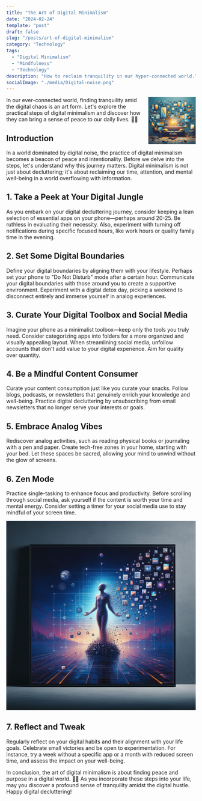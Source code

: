 ```yaml
---
title: "The Art of Digital Minimalism"
date: "2024-02-24"
template: "post"
draft: false
slug: "/posts/art-of-digital-minimalism"
category: "Technology"
tags:
  - "Digital Minimalism"
  - "Mindfulness"
  - "Technology"
description: "How to reclaim tranquility in our hyper-connected world."
socialImage: "./media/Digital-noise.png"
---
```


<div style="float: right; margin: 0 0 10px 20px; width: 25%;">
  <img src="./media/Digital-noise.png" alt="Digital Noise" style="max-width: 100%; height: auto;">
</div>

In our ever-connected world, finding tranquility amid the digital chaos is an art form. Let's explore the practical steps of digital minimalism and discover how they can bring a sense of peace to our daily lives. 🧘‍♂️

## Introduction

In a world dominated by digital noise, the practice of digital minimalism becomes a beacon of peace and intentionality. Before we delve into the steps, let's understand why this journey matters. Digital minimalism is not just about decluttering; it's about reclaiming our time, attention, and mental well-being in a world overflowing with information.

## 1. Take a Peek at Your Digital Jungle

As you embark on your digital decluttering journey, consider keeping a lean selection of essential apps on your phone—perhaps around 20-25. Be ruthless in evaluating their necessity. Also, experiment with turning off notifications during specific focused hours, like work hours or quality family time in the evening.

## 2. Set Some Digital Boundaries

Define your digital boundaries by aligning them with your lifestyle. Perhaps set your phone to "Do Not Disturb" mode after a certain hour. Communicate your digital boundaries with those around you to create a supportive environment. Experiment with a digital detox day, picking a weekend to disconnect entirely and immerse yourself in analog experiences.

## 3. Curate Your Digital Toolbox and Social Media

Imagine your phone as a minimalist toolbox—keep only the tools you truly need. Consider categorizing apps into folders for a more organized and visually appealing layout. When streamlining social media, unfollow accounts that don't add value to your digital experience. Aim for quality over quantity.

## 4. Be a Mindful Content Consumer

Curate your content consumption just like you curate your snacks. Follow blogs, podcasts, or newsletters that genuinely enrich your knowledge and well-being. Practice digital decluttering by unsubscribing from email newsletters that no longer serve your interests or goals.

## 5. Embrace Analog Vibes

Rediscover analog activities, such as reading physical books or journaling with a pen and paper. Create tech-free zones in your home, starting with your bed. Let these spaces be sacred, allowing your mind to unwind without the glow of screens.

## 6. Zen Mode

Practice single-tasking to enhance focus and productivity. Before scrolling through social media, ask yourself if the content is worth your time and mental energy. Consider setting a timer for your social media use to stay mindful of your screen time.

![Digital Noise](./media/Digital-minimalism.png)

## 7. Reflect and Tweak

Regularly reflect on your digital habits and their alignment with your life goals. Celebrate small victories and be open to experimentation. For instance, try a week without a specific app or a month with reduced screen time, and assess the impact on your well-being.

In conclusion, the art of digital minimalism is about finding peace and purpose in a digital world. 🌟📱 As you incorporate these steps into your life, may you discover a profound sense of tranquility amidst the digital hustle. Happy digital decluttering!
